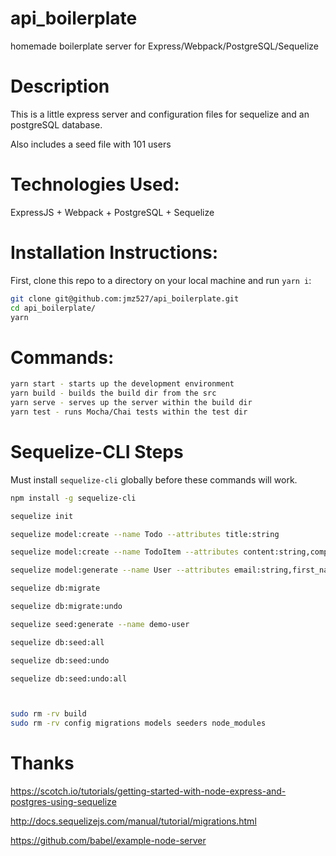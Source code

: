 # api_boilerplate

homemade boilerplate server for Express/Webpack/PostgreSQL/Sequelize

# Description

This is a little express server and configuration files for sequelize and an postgreSQL database.

Also includes a seed file with 101 users


# Technologies Used:

ExpressJS + Webpack + PostgreSQL + Sequelize


# Installation Instructions:

First, clone this repo to a directory on your local machine and run `yarn i`:

```sh
git clone git@github.com:jmz527/api_boilerplate.git
cd api_boilerplate/
yarn
```

# Commands:


```sh
yarn start - starts up the development environment
yarn build - builds the build dir from the src
yarn serve - serves up the server within the build dir
yarn test - runs Mocha/Chai tests within the test dir
```

# Sequelize-CLI Steps

Must install `sequelize-cli` globally before these commands will work.

```sh
npm install -g sequelize-cli
```

```sh
sequelize init

sequelize model:create --name Todo --attributes title:string

sequelize model:create --name TodoItem --attributes content:string,complete:boolean

sequelize model:generate --name User --attributes email:string,first_name:string,last_name:string,username:string,password:string

sequelize db:migrate

sequelize db:migrate:undo

sequelize seed:generate --name demo-user

sequelize db:seed:all

sequelize db:seed:undo

sequelize db:seed:undo:all



sudo rm -rv build
sudo rm -rv config migrations models seeders node_modules
```


# Thanks

https://scotch.io/tutorials/getting-started-with-node-express-and-postgres-using-sequelize

http://docs.sequelizejs.com/manual/tutorial/migrations.html

https://github.com/babel/example-node-server
